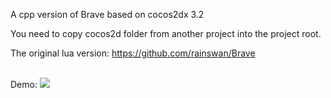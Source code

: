 A cpp version of Brave
based on cocos2dx 3.2

You need to copy cocos2d folder from another project into the project root.

The original lua version:
https://github.com/rainswan/Brave

<br>
Demo:
<img src="https://github.com/douxt/Brave_cpp/blob/master/Resources/win.gif">

